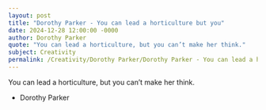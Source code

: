 ```yaml
---
layout: post
title: "Dorothy Parker - You can lead a horticulture but you"
date: 2024-12-28 12:00:00 -0000
author: Dorothy Parker
quote: "You can lead a horticulture, but you can’t make her think."
subject: Creativity
permalink: /Creativity/Dorothy Parker/Dorothy Parker - You can lead a horticulture but you
---
```


You can lead a horticulture, but you can’t make her think.

- Dorothy Parker
